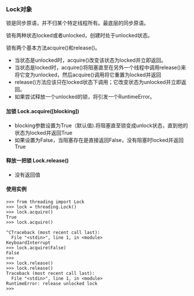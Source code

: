### Lock对象

锁是同步原语，并不归某个特定线程所有。最底层的同步原语。

锁有两种状态locked或者unlocked，创建时处于unlocked状态。

锁有两个基本方法acquire()和release()。
-    当状态是unlocked时，acquire()改变该状态为locked并立即返回。
-    当状态是locked时，acquire()将阻塞直至在另外一个线程中调用release()来将它变为unlocked，然后acquire()调用将它重置为locked并返回
-    release()方法应该只在locked状态下调用；它改变状态为unlocked并立即返回。
-    如果尝试释放一个unlocked的锁，将引发一个RuntimeError。

#### 加锁 Lock.acquire([blocking])
-    blocking参数设置为True（默认值).将阻塞直至锁变成unlock状态，直到他的状态为locked并返回True
-    如果设置为False，当阻塞存在是直接返回False，没有阻塞时locked并返回True

#### 释放一把锁 Lock.release()
- 没有返回值

#### 使用实例
```
>>> from threading import Lock
>>> lock = threading.Lock()
>>> lock.acquire()
True
>>> lock.acquire()

^CTraceback (most recent call last):
  File "<stdin>", line 1, in <module>
KeyboardInterrupt
>>> lock.acquire(False)
False
>>>
>>> lock.release()
>>> lock.release()
Traceback (most recent call last):
  File "<stdin>", line 1, in <module>
RuntimeError: release unlocked lock
>>>
```


